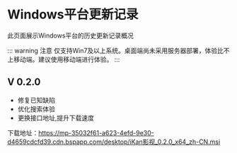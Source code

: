 # Windows平台更新记录

此页面展示Windows平台的历史更新记录概况

::: warning 注意
仅支持Win7及以上系统。桌面端尚未采用服务器部署，体验比不上移动端。建议使用移动端进行体验。
:::

## V 0.2.0 <Badge type="warning" text="beta" />  <Badge type="info" text="2024-01-05" />

- 修复已知缺陷
- 优化搜索体验
- 更换接口地址,提升下载速度

下载地址：https://mp-35032f61-a623-4efd-9e30-d4659cdcfd39.cdn.bspapp.com/desktop/iKan影视_0.2.0_x64_zh-CN.msi
